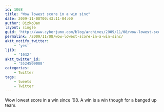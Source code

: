 ```yaml
---
id: 1068
title: "Wow lowest score in a win sinc"
date: 2009-11-08T00:43:11-04:00
author: DizkoDan
layout: single
guid: 'http://www.cyberjunx.com/blog/archives/2009/11/08/wow-lowest-score-in-a-win-sinc/'
permalink: /2009/11/08/wow-lowest-score-in-a-win-sinc/
aktt_notify_twitter:
    - 'yes'
ljID:
    - '1032'
aktt_twitter_id:
    - '5524509088'
categories:
    - Twitter
tags:
    - tweets
    - Twitter
---
```


Wow lowest score in a win since ’98. A win is a win though for a banged up team.
